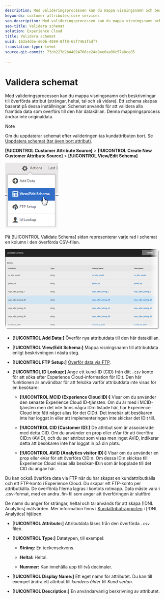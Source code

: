 ```yaml
---
description: Med valideringsprocessen kan du mappa visningsnamn och beskrivningar till överförda attribut (strängar, heltal, tal och så vidare). Ett schema skapas baserat på dessa inställningar. Schemat används för att validera alla framtida data som överförs till den här datakällan. Denna mappningsprocess ändrar inte originaldata.
keywords: customer attributes;core services
seo-description: Med valideringsprocessen kan du mappa visningsnamn och beskrivningar till överförda attribut (strängar, heltal, tal och så vidare). Ett schema skapas baserat på dessa inställningar. Schemat används för att validera alla framtida data som överförs till den här datakällan. Denna mappningsprocess ändrar inte originaldata.
seo-title: Validera schemat
solution: Experience Cloud
title: Validera schemat
uuid: 163a4dbe-d60b-4089-8ff8-65f7461fbdf7
translation-type: tm+mt
source-git-commit: 73cb227d2b44024706ce24a9ae6aa06c57a8ce85

---
```



# Validera schemat

Med valideringsprocessen kan du mappa visningsnamn och beskrivningar till överförda attribut (strängar, heltal, tal och så vidare). Ett schema skapas baserat på dessa inställningar. Schemat används för att validera alla framtida data som överförs till den här datakällan. Denna mappningsprocess ändrar inte originaldata.

>[!NOTE]
>
>Om du uppdaterar schemat efter valideringen tas kundattributen bort. Se [Uppdatera schemat (tar även bort attribut)](../attributes/t-crs-usecase.md#task_6568898BB7C44A42ABFB86532B89063C).

**[!UICONTROL Customer Attribute Source]** > **[!UICONTROL Create New Customer Attribute Source]** > **[!UICONTROL View/Edit Schema]**

![](assets/view_edit_schema.png)

På [!UICONTROL Validate Schema] sidan representerar varje rad i schemat en kolumn i den överförda CSV-filen.

![](assets/06_crs_usecase.png)

* **[!UICONTROL Add Data:]** Överför nya attributdata till den här datakällan.

* **[!UICONTROL View/Edit Schema:]** Mappa visningsnamn till attributdata enligt beskrivningen i nästa steg.

* **[!UICONTROL FTP Setup:]** [Överför data via FTP](../attributes/t-upload-attributes-ftp.md#task_591C3B6733424718A62453D2F8ADF73B).

* **[!UICONTROL ID Lookup:]** Ange ett kund-ID (CID) från ditt `.csv` konto för att söka efter Experience Cloud-information för ID:t. Den här funktionen är användbar för att felsöka varför attributdata inte visas för en besökare:

   * **[!UICONTROL MCID (Experience Cloud ID):]** Visar om du använder den senaste Experience Cloud ID-tjänsten. Om du är med i MCID-tjänsten men det inte finns några ID:n listade här, har Experience Cloud inte fått något alias för det CID:t. Det innebär att besökaren inte har loggat in eller att implementeringen inte skickar det ID:t till.

   * **[!UICONTROL CID (Customer ID):]** De attribut som är associerade med detta CID. Om du använder en prop eller eVar för att överföra CID:n (AVID), och du ser attribut som visas men inget AVID, indikerar detta att besökaren inte har loggat in på din plats.

   * **[!UICONTROL AVID (Analytics visitor ID):]** Visar om du använder en prop eller eVar för att överföra CID:n. Om dessa ID:n skickas till Experience Cloud visas alla besökar-ID:n som är kopplade till det CID du angav här.

Du kan också överföra data via FTP när du har skapat en kundattributkälla och ett FTP-konto i Experience Cloud. Du skapar ett FTP-konto per attributkälla. De överförda filerna lagras i kontots rotmapp. Data måste vara i .csv-format, med en andra .fin-fil som anger att överföringen är slutförd

De namn du anger för strängar, heltal och tal används för att skapa [!DNL Analytics] mätvärden. Mer information finns i [Kundattributrapporten](https://docs.adobe.com/help/en/analytics/components/variables/dimensions-reports/reports-customer-attributes.html) i [!DNL Analytics] hjälpen.

* **[!UICONTROL Attribute:]** Attributdata läses från den överförda `.csv` filen.

* **[!UICONTROL Type:]** Datatypen, till exempel:

   * **Sträng:** En teckensekvens.

   * **Heltal:** Heltal.

   * **Nummer:** Kan innehålla upp till två decimaler.

* **[!UICONTROL Display Name:]** Ett eget namn för attributet. Du kan till exempel ändra ett attribut till *kundens ålder* till *Kund sedan*.

* **[!UICONTROL Description:]** En användarvänlig beskrivning av attributet.
